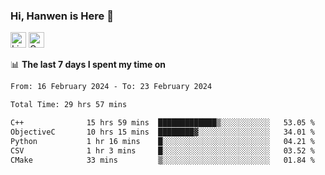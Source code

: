 ### Hi, Hanwen is Here 👋
<p>
	<a href="https://www.linkedin.com/in/liu-hanwen/"><img src="https://img.shields.io/badge/@hanwen-0A66C2?style=flat&logo=LinkedIn&logoColor=white" alt="Linkedin"  height="25px"/></a> 
	<a href="https://scholar.google.com/citations?user=HDF0su0AAAAJ"><img src="https://img.shields.io/badge/scholar-4385FE.svg?&style=plastic&logo=google-scholar&logoColor=white" alt="Google Scholar" height="25px"> </a>
</p>

📊 **The last 7 days I spent my time on** 
<!--START_SECTION:waka-->

```txt
From: 16 February 2024 - To: 23 February 2024

Total Time: 29 hrs 57 mins

C++              15 hrs 59 mins  █████████████▒░░░░░░░░░░░   53.05 %
ObjectiveC       10 hrs 15 mins  ████████▓░░░░░░░░░░░░░░░░   34.01 %
Python           1 hr 16 mins    █░░░░░░░░░░░░░░░░░░░░░░░░   04.21 %
CSV              1 hr 3 mins     █░░░░░░░░░░░░░░░░░░░░░░░░   03.52 %
CMake            33 mins         ▒░░░░░░░░░░░░░░░░░░░░░░░░   01.84 %
```

<!--END_SECTION:waka-->


<!--
**david990917/david990917** is a ✨ _special_ ✨ repository because its `README.md` (this file) appears on your GitHub profile.

Here are some ideas to get you started:

- 🔭 I’m currently working on ...
- 🌱 I’m currently learning ...
- 👯 I’m looking to collaborate on ...
- 🤔 I’m looking for help with ...
- 💬 Ask me about ...
- 📫 How to reach me: ...
- 😄 Pronouns: ...
- ⚡ Fun fact: ...
-->
